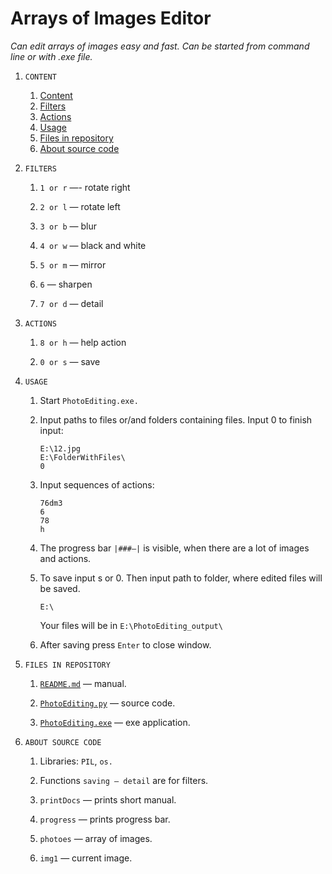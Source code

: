 # Arrays of Images Editor

*Can edit arrays of images easy and fast. Can be started from command line or with .exe file.*

 
1. ```CONTENT```<a name="CONTENT"></a>

    1. [Content](#CONTENT)
    1. [Filters](#FILTERS)
    1. [Actions](#ACTIONS)
    1. [Usage](#USAGE)
    1. [Files in repository](#FILESINREPOSITORY)
    1. [About source code](#ABOUTSOURCECODE)


1. ```FILTERS```<a name="FILTERS"></a> 

    1. ```1 or r``` —- rotate right

    1. ```2 or l``` — rotate left

    1. ```3 or b``` — blur

    1. ```4 or w``` — black and white

    1. ```5 or m``` — mirror

    1. ```6``` — sharpen

    1. ```7 or d``` — detail


1. ```ACTIONS```<a name="ACTIONS"></a> 

    1. ```8 or h``` — help action

    1. ```0 or s``` — save


1. ```USAGE```<a name="USAGE"></a> 
    
    1. Start ```PhotoEditing.exe.```
    1. Input paths to files or/and folders containing files. Input 0 to finish input:
        ```
        E:\12.jpg
        E:\FolderWithFiles\
        0
        ```
    1. Input sequences of actions:
        
        ```
        76dm3
        6
        78
        h
        ```
    1. The progress bar ```|###—|``` is visible, when there are a lot of images and actions.
    1. To save input s or 0. Then input path to folder, where edited files will be saved.
        ```
        E:\
        ```
        Your files will be in ```E:\PhotoEditing_output\```
    1. After saving press ```Enter``` to close window.


1. ```FILES IN REPOSITORY```<a name="FILESINREPOSITORY"></a> 

    1. [```README.md```](https://github.com/123abc1920/EditArraysOfPhotoes/blob/main/README.md) — manual.

    1. [```PhotoEditing.py```](https://github.com/123abc1920/EditArraysOfPhotoes/blob/main/PhotoEditing.py) — source code.

    1. [```PhotoEditing.exe```](https://github.com/123abc1920/EditArraysOfPhotoes/blob/main/PhotoEditing.exe) — exe application.


1. ```ABOUT SOURCE CODE```<a name="ABOUTSOURCECODE"></a> 

    1. Libraries: ```PIL```, ```os.```

    1. Functions ```saving — detail``` are for filters.

    1. ```printDocs``` — prints short manual.

    1. ```progress``` — prints progress bar.

    1. ```photoes``` — array of images.

    1. ```img1``` — current image.
